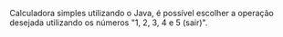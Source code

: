 Calculadora simples utilizando o Java, é possível escolher a operação desejada utilizando os números "1, 2, 3, 4 e 5 (sair)".
